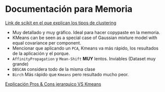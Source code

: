 # Documentación para Memoria 
[Link de scikit en el que explican los tipos de clustering](https://scikit-learn.org/stable/modules/clustering.html)
* Muy detallado y muy gráfico. Ideal para hacer copypaste en la memoria.  
* KMeans can be seen as a special case of Gaussian mixture model with equal covariance per component.
* Mencionar que aplicando un `PCA`, Kmeans va más rápido, los resultados de la aplicación y el porque.  
* `AffinityPropagation` y `Mean-Shift` **MUY** lentos. Inviables (Dataset muy grande)  
* `DBSCAN` considera todo de la misma clase  
* `Birch` Más rápido que `Kmeans` pero resultado mucho peor. 

[Explicación Pros & Cons jerarquico VS Kmeans](https://www.quora.com/What-are-the-pros-and-cons-of-k-means-vs-hierarchical-clustering)